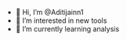- 👋 Hi, I’m @Aditijainn1
- 👀 I’m interested in new tools
- 🌱 I’m currently learning analysis


<!---
Aditijainn1/Aditijainn1 is a ✨ special ✨ repository because its `README.md` (this file) appears on your GitHub profile.
You can click the Preview link to take a look at your changes.
--->
